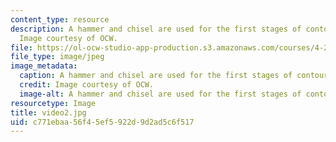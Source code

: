 ```yaml
---
content_type: resource
description: A hammer and chisel are used for the first stages of contouring a surface.
  Image courtesy of OCW.
file: https://ol-ocw-studio-app-production.s3.amazonaws.com/courses/4-296-furniture-making-spring-2005/c771ebaa56f45ef5922d9d2ad5c6f517_video2.jpg
file_type: image/jpeg
image_metadata:
  caption: A hammer and chisel are used for the first stages of contouring a surface.
  credit: Image courtesy of OCW.
  image-alt: A hammer and chisel are used for the first stages of contouring a surface.
resourcetype: Image
title: video2.jpg
uid: c771ebaa-56f4-5ef5-922d-9d2ad5c6f517
---
```

